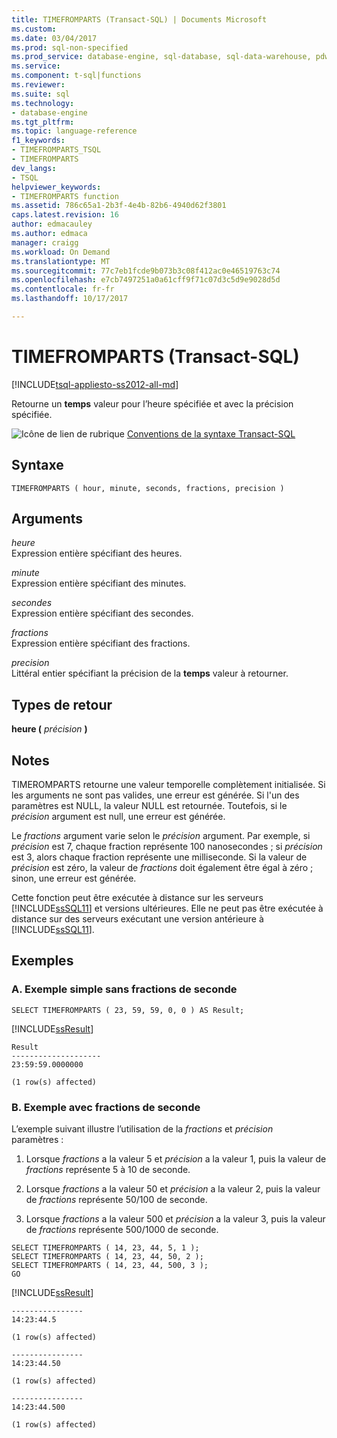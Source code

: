 ```yaml
---
title: TIMEFROMPARTS (Transact-SQL) | Documents Microsoft
ms.custom: 
ms.date: 03/04/2017
ms.prod: sql-non-specified
ms.prod_service: database-engine, sql-database, sql-data-warehouse, pdw
ms.service: 
ms.component: t-sql|functions
ms.reviewer: 
ms.suite: sql
ms.technology:
- database-engine
ms.tgt_pltfrm: 
ms.topic: language-reference
f1_keywords:
- TIMEFROMPARTS_TSQL
- TIMEFROMPARTS
dev_langs:
- TSQL
helpviewer_keywords:
- TIMEFROMPARTS function
ms.assetid: 786c65a1-2b3f-4e4b-82b6-4940d62f3801
caps.latest.revision: 16
author: edmacauley
ms.author: edmaca
manager: craigg
ms.workload: On Demand
ms.translationtype: MT
ms.sourcegitcommit: 77c7eb1fcde9b073b3c08f412ac0e46519763c74
ms.openlocfilehash: e7cb7497251a0a61cff9f71c07d3c5d9e9028d5d
ms.contentlocale: fr-fr
ms.lasthandoff: 10/17/2017

---
```

# <a name="timefromparts-transact-sql"></a>TIMEFROMPARTS (Transact-SQL)
[!INCLUDE[tsql-appliesto-ss2012-all-md](../../includes/tsql-appliesto-ss2012-all-md.md)]

  Retourne un **temps** valeur pour l’heure spécifiée et avec la précision spécifiée.  
  
 ![Icône de lien de rubrique](../../database-engine/configure-windows/media/topic-link.gif "Icône lien de rubrique") [Conventions de la syntaxe Transact-SQL](../../t-sql/language-elements/transact-sql-syntax-conventions-transact-sql.md)  
  
## <a name="syntax"></a>Syntaxe  
  
```  
TIMEFROMPARTS ( hour, minute, seconds, fractions, precision )  
```  
  
## <a name="arguments"></a>Arguments  
 *heure*  
 Expression entière spécifiant des heures.  
  
 *minute*  
 Expression entière spécifiant des minutes.  
  
 *secondes*  
 Expression entière spécifiant des secondes.  
  
 *fractions*  
 Expression entière spécifiant des fractions.  
  
 *precision*  
 Littéral entier spécifiant la précision de la **temps** valeur à retourner.  
  
## <a name="return-types"></a>Types de retour  
 **heure (** *précision* **)**  
  
## <a name="remarks"></a>Notes  
 TIMEROMPARTS retourne une valeur temporelle complètement initialisée. Si les arguments ne sont pas valides, une erreur est générée. Si l'un des paramètres est NULL, la valeur NULL est retournée. Toutefois, si le *précision* argument est null, une erreur est générée.  
  
 Le *fractions* argument varie selon le *précision* argument. Par exemple, si *précision* est 7, chaque fraction représente 100 nanosecondes ; si *précision* est 3, alors chaque fraction représente une milliseconde. Si la valeur de *précision* est zéro, la valeur de *fractions* doit également être égal à zéro ; sinon, une erreur est générée.  
  
 Cette fonction peut être exécutée à distance sur les serveurs [!INCLUDE[ssSQL11](../../includes/sssql11-md.md)] et versions ultérieures. Elle ne peut pas être exécutée à distance sur des serveurs exécutant une version antérieure à [!INCLUDE[ssSQL11](../../includes/sssql11-md.md)].  
  
## <a name="examples"></a>Exemples  
  
### <a name="a-simple-example-without-fractions-of-a-second"></a>A. Exemple simple sans fractions de seconde  
  
```  
SELECT TIMEFROMPARTS ( 23, 59, 59, 0, 0 ) AS Result;  
```  
  
 [!INCLUDE[ssResult](../../includes/ssresult-md.md)]  
  
```  
Result  
--------------------  
23:59:59.0000000  
  
(1 row(s) affected)  
```  
  
### <a name="b-example-with-fractions-of-a-second"></a>B. Exemple avec fractions de seconde  
 L’exemple suivant illustre l’utilisation de la *fractions* et *précision* paramètres :  
  
1.  Lorsque *fractions* a la valeur 5 et *précision* a la valeur 1, puis la valeur de *fractions* représente 5 à 10 de seconde.  
  
2.  Lorsque *fractions* a la valeur 50 et *précision* a la valeur 2, puis la valeur de *fractions* représente 50/100 de seconde.  
  
3.  Lorsque *fractions* a la valeur 500 et *précision* a la valeur 3, puis la valeur de *fractions* représente 500/1000 de seconde.  
  
```tsql  
SELECT TIMEFROMPARTS ( 14, 23, 44, 5, 1 );  
SELECT TIMEFROMPARTS ( 14, 23, 44, 50, 2 );  
SELECT TIMEFROMPARTS ( 14, 23, 44, 500, 3 );  
GO  
```  
  
 [!INCLUDE[ssResult](../../includes/ssresult-md.md)]  
  
```  
----------------  
14:23:44.5  
  
(1 row(s) affected)  
  
----------------  
14:23:44.50  
  
(1 row(s) affected)  
  
----------------  
14:23:44.500  
  
(1 row(s) affected)  
```  
  


